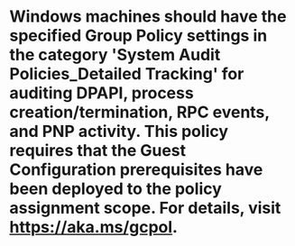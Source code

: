 # Windows machines should have the specified Group Policy settings in the category 'System Audit Policies_Detailed Tracking' for auditing DPAPI, process creation/termination, RPC events, and PNP activity. This policy requires that the Guest Configuration prerequisites have been deployed to the policy assignment scope. For details, visit https://aka.ms/gcpol.
